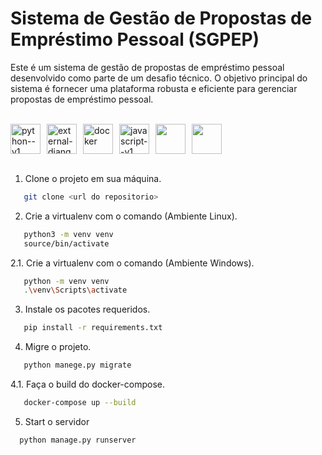 # Sistema de Gestão de Propostas de Empréstimo Pessoal (SGPEP)

Este é um sistema de gestão de propostas de empréstimo pessoal desenvolvido como parte de um desafio técnico. O objetivo principal do sistema é fornecer uma plataforma robusta e eficiente para gerenciar propostas de empréstimo pessoal.

<br>

<div style="display: flex;">
  <img width="48" height="48" src="https://img.icons8.com/color/48/python--v1.png" alt="python--v1" style="margin-right: 10px;"/>
  <img width="48" height="48" src="https://img.icons8.com/external-tal-revivo-color-tal-revivo/48/external-django-a-high-level-python-web-framework-that-encourages-rapid-development-logo-color-tal-revivo.png" alt="external-django-a-high-level-python-web-framework-that-encourages-rapid-development-logo-color-tal-revivo" style="margin-right: 10px;"/>
  <img width="48" height="48" src="https://img.icons8.com/color/48/docker.png" alt="docker" style="margin-right: 10px;"/>
  <img width="48" height="48" src="https://img.icons8.com/color/48/javascript--v1.png" alt="javascript--v1" style="margin-right: 10px;"/>
  <img width="48" height="48" src="https://upload.wikimedia.org/wikipedia/commons/1/19/Celery_logo.png" style="margin-right: 10px;"/>
  <img width="48" height="48" src="https://cdn.freebiesupply.com/logos/large/2x/rabbitmq-logo-png-transparent.png"style="margin-right: 10px;"/>
  
</div>

<br>


1. Clone o projeto em sua máquina.
```bash
   git clone <url do repositorio>
```

2. Crie a virtualenv com o comando (Ambiente Linux).
```bash
   python3 -m venv venv
   source/bin/activate
```

2.1. Crie a virtualenv com o comando (Ambiente Windows).
```bash
   python -m venv venv
   .\venv\Scripts\activate
```

3. Instale os pacotes requeridos.
```bash
   pip install -r requirements.txt
```

4. Migre o projeto.
```bash
   python manege.py migrate
```

4.1. Faça o build do docker-compose.
```bash
   docker-compose up --build
```

5. Start o servidor

```bash
  python manage.py runserver
```
